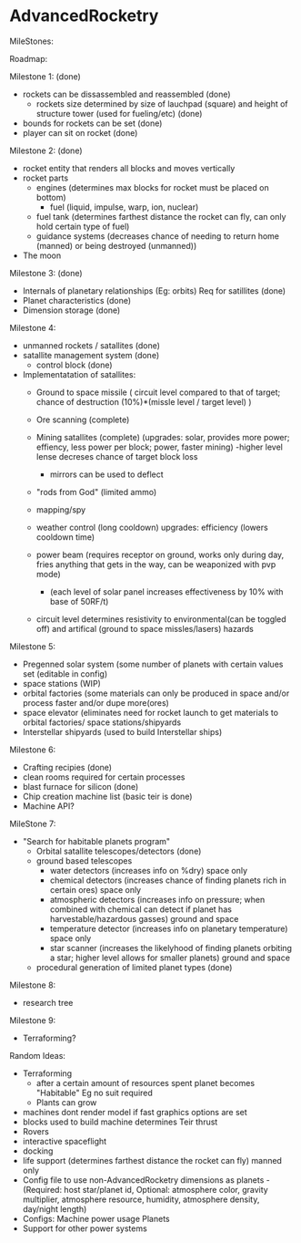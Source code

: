 # AdvancedRocketry

MileStones:


Roadmap:

Milestone 1: (done)
- rockets can be dissassembled and reassembled (done)
	- rockets size determined by size of lauchpad (square) and height of structure tower (used for fueling/etc) (done)
- bounds for rockets can be set (done)
- player can sit on rocket (done)

Milestone 2: (done)
- rocket entity that renders all blocks and moves vertically
- rocket parts
	- engines (determines max blocks for rocket must be placed on bottom)
		- fuel (liquid, impulse, warp,  ion, nuclear)
	- fuel tank (determines farthest distance the rocket can fly, can only hold certain type of fuel)
	- guidance systems (decreases chance of needing to return home (manned) or being destroyed (unmanned))
- The moon

Milestone 3: (done)
- Internals of planetary relationships (Eg: orbits) Req for satillites (done)
- Planet characteristics (done)
- Dimension storage (done)

Milestone 4:
- unmanned rockets / satallites (done)
- satallite management system (done)
	- control block (done)
- Implementatation of satallites:
	- Ground to space missile ( circuit level compared to that of target; chance of destruction (10%)*(missle level / target level) )
	- Ore scanning (complete)
	- Mining satallites (complete) (upgrades: solar, provides more power; effiency, less power per block; power, faster mining)
		-higher level lense decreses chance of target block loss
		- mirrors can be used to deflect
	- "rods from God" (limited ammo)
	- mapping/spy
	- weather control (long cooldown) upgrades: efficiency (lowers cooldown time)
	- power beam (requires receptor on ground, works only during day, fries anything that gets in the way, can be weaponized with pvp mode)
		- (each level of solar panel increases effectiveness by 10% with base of 50RF/t)
		
	- circuit level determines resistivity to environmental(can be toggled off) and artifical (ground to space missles/lasers) hazards

Milestone 5:
- Pregenned solar system (some number of planets with certain values set (editable in config)
- space stations (WIP)
- orbital factories (some materials can only be produced in space and/or process faster and/or dupe more(ores)
- space elevator (eliminates need for rocket launch to get materials to orbital factories/ space stations/shipyards
- Interstellar shipyards (used to build Interstellar ships)

Milestone 6:
- Crafting recipies (done)
- clean rooms required for certain processes
- blast furnace for silicon (done)
- Chip creation machine list (basic teir is done)
- Machine API?

MileStone 7:
- "Search for habitable planets program"
	- Orbital satallite telescopes/detectors (done)
	- ground based telescopes
		- water detectors (increases info on %dry) space only
		- chemical detectors (increases chance of finding planets rich in certain ores) space only
		- atmospheric detectors (increases info on pressure; when combined with chemical can detect if planet has harvestable/hazardous gasses) ground and space
		- temperature detector (increases info on planetary temperature) space only
		- star scanner (increases the likelyhood of finding planets orbiting a star; higher level allows for smaller planets) ground and space
	- procedural generation of limited planet types (done)

Milestone 8:
- research tree

Milestone 9:
- Terraforming?

Random Ideas:
- Terraforming
	- after a certain amount of resources spent planet becomes "Habitable" Eg no suit required
	- Plants can grow
- machines dont render model if fast graphics options are set
- blocks used to build machine determines Teir thrust
- Rovers
- interactive spaceflight
- docking
- life support (determines farthest distance the rocket can fly) manned only
- Config file to use non-AdvancedRocketry dimensions as planets
	-(Required: host star/planet id, Optional: atmosphere color, gravity multiplier, atmosphere resource, humidity, atmosphere density, day/night length)
- Configs:
	Machine power usage
	Planets
- Support for other power systems